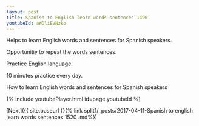 ```yaml
---
layout: post
title: Spanish to English learn words sentences 1496 
youtubeId: aWDliEVNzko
---
```

 
 
Helps to learn English words and sentences for Spanish speakers.

Opportunitiy to repeat the words sentences. 

Practice English language. 
 
10 minutes practice every day. 
 
How to learn English words and sentences for Spanish speakers 
 
{% include youtubePlayer.html id=page.youtubeId %}
 
 
[Next]({{ site.baseurl }}{% link  split1/_posts/2017-04-11-Spanish to english learn words sentences 1520 .md%})
 
